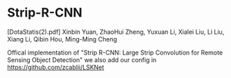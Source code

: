# Strip-R-CNN
[DotaStatis(2).pdf]
Xinbin Yuan, ZhaoHui Zheng, Yuxuan Li, Xialei Liu, Li Liu, Xiang Li, Qibin Hou, Ming-Ming Cheng

Offical implementation of "Strip R-CNN: Large Strip Convolution for Remote Sensing Object Detection"
we also add our config in https://github.com/zcablii/LSKNet
